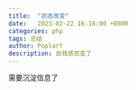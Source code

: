 ```yaml
---
title:  "状态改变"
date:   2023-02-22 16:18:00 +0800
categories: php
tags: 总结
author: PoplarY
description: 自我感觉变了
---  
```


需要沉淀信息了
